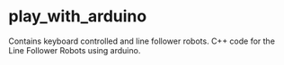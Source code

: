 # play_with_arduino
Contains keyboard controlled and line follower robots.
C++ code for the Line Follower Robots using arduino. 
